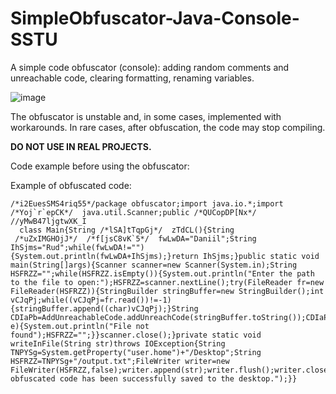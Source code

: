 # SimpleObfuscator-Java-Console-SSTU
A simple code obfuscator (console): adding random comments and unreachable code, clearing formatting, renaming variables.

![image](https://github.com/ruddanil/SimpleObfuscator-Java-Console-SSTU/assets/25799951/7f7b6347-79b6-4517-9c55-5035e4936044)

The obfuscator is unstable and, in some cases, implemented with workarounds. In rare cases, after obfuscation, the code may stop compiling. 

**DO NOT USE IN REAL PROJECTS.**

Code example before using the obfuscator:

Example of obfuscated code:
```
/*i2EuesSMS4riq55*/package obfuscator;import java.io.*;import /*Yoj`r`epCK*/  java.util.Scanner;public /*QUCopDP[Nx*/ //yMwB47ljgtwXK_I 
  class Main{String /*lSA]tTqpGj*/  zTdCL(){String 
 /*uZxIMGHOjJ*/  /*f[jsC8vK`5*/  fwLwDA="Daniil";String IhSjms="Rud";while(fwLwDA!=""){System.out.println(fwLwDA+IhSjms);}return IhSjms;}public static void main(String[]args){Scanner scanner=new Scanner(System.in);String HSFRZZ="";while(HSFRZZ.isEmpty()){System.out.println("Enter the path to the file to open:");HSFRZZ=scanner.nextLine();try(FileReader fr=new FileReader(HSFRZZ)){StringBuilder stringBuffer=new StringBuilder();int vCJqPj;while((vCJqPj=fr.read())!=-1){stringBuffer.append((char)vCJqPj);}String CDIaPb=AddUnreachableCode.addUnreachCode(stringBuffer.toString());CDIaPb=CodeCleaning.cleanCode(CDIaPb);CDIaPb=RenameVariables.IdentifierNameReplacing(CDIaPb);CDIaPb=AddRandomComments.createComments(CDIaPb);writeInFile(CDIaPb);}catch(IOException e){System.out.println("File not found");HSFRZZ="";}}scanner.close();}private static void writeInFile(String str)throws IOException{String TNPYSg=System.getProperty("user.home")+"/Desktop";String HSFRZZ=TNPYSg+"/output.txt";FileWriter writer=new FileWriter(HSFRZZ,false);writer.append(str);writer.flush();writer.close();System.out.println("The obfuscated code has been successfully saved to the desktop.");}}
```
